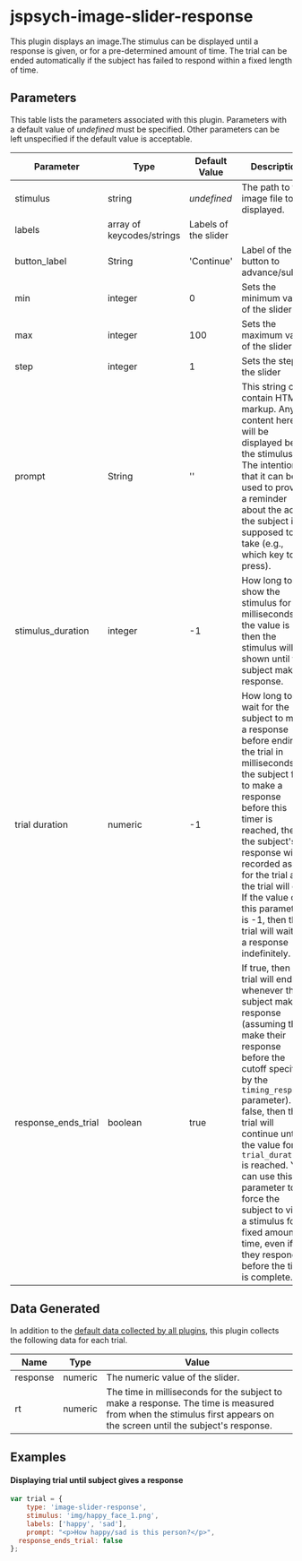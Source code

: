 # jspsych-image-slider-response

This plugin displays an image.The stimulus can be displayed until a response is given, or for a pre-determined amount of time. The trial can be ended automatically if the subject has failed to respond within a fixed length of time.

## Parameters

This table lists the parameters associated with this plugin. Parameters with a default value of *undefined* must be specified. Other parameters can be left unspecified if the default value is acceptable.

Parameter | Type | Default Value | Description
----------|------|---------------|------------
stimulus | string | *undefined* | The path to the image file to be displayed.
labels | array of keycodes/strings | Labels of the slider
button_label | String |  'Continue' | Label of the button to advance/submit
min | integer | 0 | Sets the minimum value of the slider
max | integer | 100 | Sets the maximum value of the slider
step | integer | 1 | Sets the step of the slider
prompt | String | '' | This string can contain HTML markup. Any content here will be displayed below the stimulus. The intention is that it can be used to provide a reminder about the action the subject is supposed to take (e.g., which key to press).
stimulus_duration | integer | -1 | How long to show the stimulus for in milliseconds. If the value is -1, then the stimulus will be shown until the subject makes a response.
trial duration | numeric | -1 | How long to wait for the subject to make a response before ending the trial in milliseconds. If the subject fails to make a response before this timer is reached, the the subject's response will be recorded as -1 for the trial and the trial will end. If the value of this parameter is -1, then the trial will wait for a response indefinitely.
response_ends_trial | boolean | true | If true, then the trial will end whenever the subject makes a response (assuming they make their response before the cutoff specified by the `timing_response` parameter). If false, then the trial will continue until the value for `trial_duration` is reached. You can use this parameter to force the subject to view a stimulus for a fixed amount of time, even if they respond before the time is complete.

## Data Generated

In addition to the [default data collected by all plugins](overview#datacollectedbyplugins), this plugin collects the following data for each trial.

Name | Type | Value
-----|------|------
response | numeric | The numeric value of the slider.
rt | numeric | The time in milliseconds for the subject to make a response. The time is measured from when the stimulus first appears on the screen until the subject's response.

## Examples

#### Displaying trial until subject gives a response

```javascript
var trial = {
	type: 'image-slider-response',
	stimulus: 'img/happy_face_1.png',
	labels: ['happy', 'sad'],
	prompt: "<p>How happy/sad is this person?</p>",
  response_ends_trial: false
};
```
